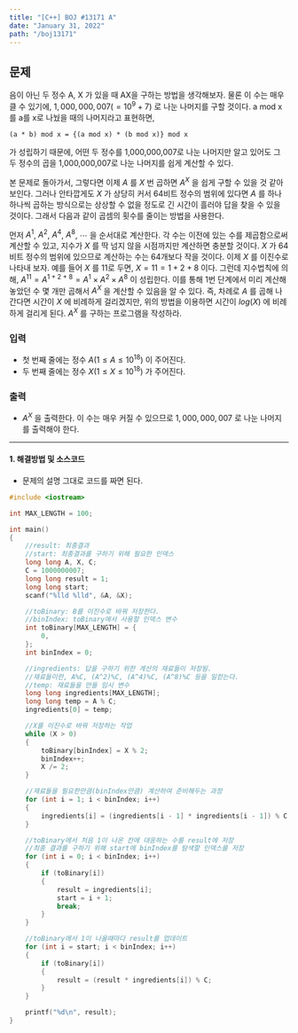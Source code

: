 ```yaml
---
title: "[C++] BOJ #13171 A"
date: "January 31, 2022"
path: "/boj13171"
---
```


## 문제

음이 아닌 두 정수 A, X 가 있을 때 AX을 구하는 방법을 생각해보자. 물론 이 수는 매우 클 수 있기에, $1,000,000,007 (= 10^9 + 7)$ 로 나눈 나머지를 구할 것이다. a mod x를 a를 x로 나눴을 때의 나머지라고 표현하면,

`(a * b) mod x = {(a mod x) * (b mod x)} mod x`

가 성립하기 때문에, 어떤 두 정수를 1,000,000,007로 나눈 나머지만 알고 있어도 그 두 정수의 곱을 1,000,000,007로 나눈 나머지를 쉽게 계산할 수 있다.

본 문제로 돌아가서, 그렇다면 이제 $A$ 를 $X$ 번 곱하면 $A^X$ 을 쉽게 구할 수 있을 것 같아 보인다. 그러나 안타깝게도 $X$ 가 상당히 커서 64비트 정수의 범위에 있다면 $A$ 를 하나하나씩 곱하는 방식으로는 상상할 수 없을 정도로 긴 시간이 흘러야 답을 찾을 수 있을 것이다. 그래서 다음과 같이 곱셈의 횟수를 줄이는 방법을 사용한다.

먼저 $A^1$, $A^2$, $A^4$, $A^8$, $\cdots$ 을 순서대로 계산한다. 각 수는 이전에 있는 수를 제곱함으로써 계산할 수 있고, 지수가 $X$ 를 딱 넘지 않을 시점까지만 계산하면 충분할 것이다. $X$ 가 64비트 정수의 범위에 있으므로 계산하는 수는 64개보다 작을 것이다.
이제 $X$ 를 이진수로 나타내 보자. 예를 들어 $X$ 를 11로 두면, $X = 11 = 1 + 2 + 8$ 이다. 그런데 지수법칙에 의해, $A^{11} = A^{1+2+8} = A^1 × A^2 × A^8$ 이 성립한다. 이를 통해 1번 단계에서 미리 계산해 놓았던 수 몇 개만 곱해서 $A^X$ 을 계산할 수 있음을 알 수 있다.
즉, 차례로 $A$ 를 곱해 나간다면 시간이 $X$ 에 비례하게 걸리겠지만, 위의 방법을 이용하면 시간이 $log(X)$ 에 비례하게 걸리게 된다. $A^X$ 를 구하는 프로그램을 작성하라.

### 입력

- 첫 번째 줄에는 정수 $A(1 ≤ A ≤ 10^{18})$ 이 주어진다.
- 두 번째 줄에는 정수 $X(1 ≤ X ≤ 10^{18})$ 가 주어진다.

### 출력

- $A^X$ 을 출력한다. 이 수는 매우 커질 수 있으므로 $1,000,000,007$ 로 나눈 나머지를 출력해야 한다.

<hr />

#### 1. 해결방법 및 소스코드

- 문제의 설명 그대로 코드를 짜면 된다.

```cpp
#include <iostream>

int MAX_LENGTH = 100;

int main()
{
    //result: 최종결과
    //start: 최종결과를 구하기 위해 필요한 인덱스
    long long A, X, C;
    C = 1000000007;
    long long result = 1;
    long long start;
    scanf("%lld %lld", &A, &X);

    //toBinary: B를 이진수로 바꿔 저장한다.
    //binIndex: toBinary에서 사용할 인덱스 변수
    int toBinary[MAX_LENGTH] = {
        0,
    };
    int binIndex = 0;

    //ingredients: 답을 구하기 위한 계산의 재료들이 저장됨.
    //재료들이란, A%C, (A^2)%C, (A^4)%C, (A^8)%C 등을 일컫는다.
    //temp: 재료들을 만들 임시 변수
    long long ingredients[MAX_LENGTH];
    long long temp = A % C;
    ingredients[0] = temp;

    //X를 이진수로 바꿔 저장하는 작업
    while (X > 0)
    {
        toBinary[binIndex] = X % 2;
        binIndex++;
        X /= 2;
    }

    //재료들을 필요한만큼(binIndex만큼) 계산하여 준비해두는 과정
    for (int i = 1; i < binIndex; i++)
    {
        ingredients[i] = (ingredients[i - 1] * ingredients[i - 1]) % C;
    }

    //toBinary에서 처음 1이 나온 칸에 대응하는 수를 result에 저장
    //최종 결과를 구하기 위해 start에 binIndex를 탐색할 인덱스를 저장
    for (int i = 0; i < binIndex; i++)
    {
        if (toBinary[i])
        {
            result = ingredients[i];
            start = i + 1;
            break;
        }
    }

    //toBinary에서 1이 나올때마다 result를 업데이트
    for (int i = start; i < binIndex; i++)
    {
        if (toBinary[i])
        {
            result = (result * ingredients[i]) % C;
        }
    }

    printf("%d\n", result);
}
```

